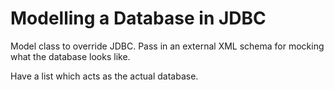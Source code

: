 Modelling a Database in JDBC
============================

Model class to override JDBC.
Pass in an external XML schema for mocking what the database looks like.

Have a list which acts as the actual database.
